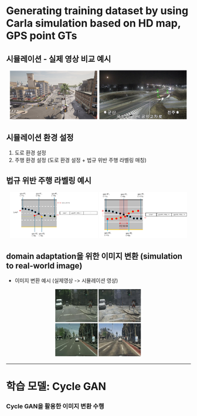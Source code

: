 # Generating training dataset by using Carla simulation based on HD map, GPS point GTs

## 시뮬레이션 - 실제 영상 비교 예시

<div align="center" style="width:image width px;">
  <img  src="assets/sim_data.png" width=240 alt="방향지시등 불이행 차선변경">
  <img  src="assets/real_data.png" width=240 alt="실선구간 차선변경">
</div>

## 시뮬레이션 환경 설정
1. 도로 환경 설정
2. 주행 환경 설정 (도로 환경 설정 + 법규 위반 주행 라벨링 매칭)

## 법규 위반 주행 라벨링 예시 

<div align="center" style="width:image width px;">
  <img  src="assets/labeling1.png" width=240 alt="방향지시등 불이행 차선변경">
  <img  src="assets/labeling2.png" width=240 alt="실선구간 차선변경">
</div>


## domain adaptation을 위한 이미지 변환 (simulation to real-world image)

- 이미지 변환 예시 (실제영상 -> 시뮬레이션 영상)
<div align="center" style="width:image width px;">
<img  src="assets/dp_ex.png" width=240 alt="방향지시등 불이행 차선변경">
</div>

--- 
# 학습 모델: Cycle GAN

### Cycle GAN을 활용한 이미지 변환 수행

